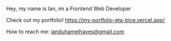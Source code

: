 Hey, my name is Ian, im a Frontend Web Developer

Check out my portfolio!
https://my-portfolio-eta-bice.vercel.app/

How to reach me: ianduhamelhayes@gmail.com
